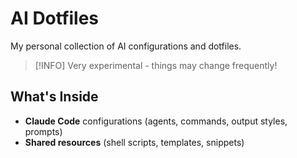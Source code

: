 # AI Dotfiles

My personal collection of AI configurations and dotfiles.

> [!INFO]
> Very experimental - things may change frequently!

## What's Inside

- **Claude Code** configurations (agents, commands, output styles, prompts)
- **Shared resources** (shell scripts, templates, snippets)
